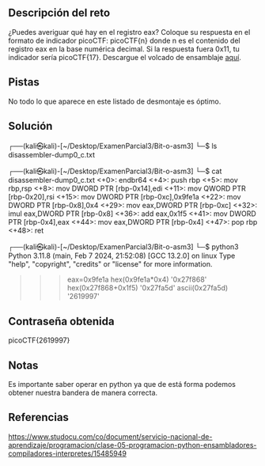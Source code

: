 ## Descripción del reto
¿Puedes averiguar qué hay en el registro eax? Coloque su respuesta en el formato de indicador picoCTF: picoCTF{n} donde n es el contenido del registro eax en la base numérica decimal. Si la respuesta fuera 0x11, tu indicador sería picoCTF{17}.
Descargue el volcado de ensamblaje [aquí](https://artifacts.picoctf.net/c/530/disassembler-dump0_c.txt).

## Pistas 
No todo lo que aparece en este listado de desmontaje es óptimo.
## Solución 
┌──(kali㉿kali)-[~/Desktop/ExamenParcial3/Bit-o-asm3]
└─$ ls
disassembler-dump0_c.txt
                                                                                                                                                                       
┌──(kali㉿kali)-[~/Desktop/ExamenParcial3/Bit-o-asm3]
└─$ cat disassembler-dump0_c.txt
<+0>:     endbr64 
<+4>:     push   rbp
<+5>:     mov    rbp,rsp
<+8>:     mov    DWORD PTR [rbp-0x14],edi
<+11>:    mov    QWORD PTR [rbp-0x20],rsi
<+15>:    mov    DWORD PTR [rbp-0xc],0x9fe1a
<+22>:    mov    DWORD PTR [rbp-0x8],0x4
<+29>:    mov    eax,DWORD PTR [rbp-0xc]
<+32>:    imul   eax,DWORD PTR [rbp-0x8]
<+36>:    add    eax,0x1f5
<+41>:    mov    DWORD PTR [rbp-0x4],eax
<+44>:    mov    eax,DWORD PTR [rbp-0x4]
<+47>:    pop    rbp
<+48>:    ret
                                                                                                                                                                       
┌──(kali㉿kali)-[~/Desktop/ExamenParcial3/Bit-o-asm3]
└─$ python3                                                          
Python 3.11.8 (main, Feb  7 2024, 21:52:08) [GCC 13.2.0] on linux
Type "help", "copyright", "credits" or "license" for more information.
>>> eax=0x9fe1a
>>> hex(0x9fe1a*0x4)
'0x27f868'
>>> hex(0x27f868+0x1f5)
'0x27fa5d'
>>> ascii(0x27fa5d)
'2619997'

## Contraseña obtenida 
picoCTF{2619997}
## Notas 
Es importante saber operar en python ya que de está forma podemos obtener nuestra bandera de manera correcta.
## Referencias 
https://www.studocu.com/co/document/servicio-nacional-de-aprendizaje/programacion/clase-05-programacion-python-ensambladores-compiladores-interpretes/15485949